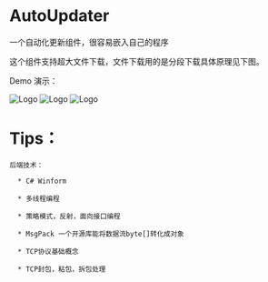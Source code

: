 # AutoUpdater
一个自动化更新组件，很容易嵌入自己的程序

这个组件支持超大文件下载，文件下载用的是分段下载具体原理见下图。

Demo 演示：

![Logo](https://github.com/HanJunJun/AutoUpdater/blob/master/Client/AutoUpdater.Client.Test/demo1.png)
![Logo](https://github.com/HanJunJun/AutoUpdater/blob/master/Client/AutoUpdater.Client.Test/demo2.png)
![Logo](https://github.com/HanJunJun/AutoUpdater/blob/master/Client/AutoUpdater.Client.Test/客户端主动请求服务器文件逻辑流程.png)

# Tips：

    后端技术：
	
      * C# Winform
	  
	  * 多线程编程
	  
	  * 策略模式，反射，面向接口编程
      
      * MsgPack 一个开源库能将数据流byte[]转化成对象
	  
      * TCP协议基础概念

      * TCP封包，粘包，拆包处理